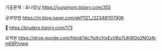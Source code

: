 기출문제
: 요나맘님 https://yunamom.tistory.com/355


공부방법
https://m.blog.naver.com/ekf1121_/223481107906

💖 https://bruders.tistory.com/173 

요약본
https://drive.google.com/file/d/14c7loXc1rjxEcVBp7UKWDq2NOzN-mE6P/view


